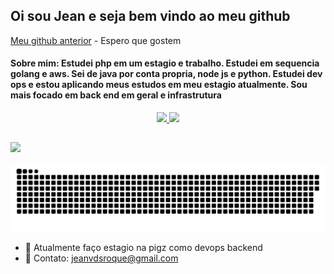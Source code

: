 ## Oi sou Jean e seja bem vindo ao meu github

[Meu github anterior](https://github.com/JeanVictor0) - Espero que gostem

#### Sobre mim: Estudei php em um estagio e trabalho. Estudei em sequencia golang e aws. Sei de java por conta propria, node js e python. Estudei dev ops e estou aplicando meus estudos em meu estagio atualmente. Sou mais focado em back end em geral e infrastrutura

<div align="center">
  <a href="https://github.com/JeanVictor0">
  <img height="150em" src="https://github-readme-stats.vercel.app/api?username=JeanV0&show_icons=true&theme=dracula&include_all_commits=true&count_private=true"/>
  <img height="150em" src="https://github-readme-stats.vercel.app/api/top-langs/?username=JeanV0&layout=compact&langs_count=7&theme=dracula"/>
</div>
 
  ##
 
<div> 
  <a href="https://www.linkedin.com/in/jean-victor-dos-santos-roque-b53b84236/" target="_blank"><img src="https://img.shields.io/badge/-LinkedIn-%230077B5?style=for-the-badge&logo=linkedin&logoColor=white" target="_blank"></a> 
 
  ![Snake animation](https://github.com/JeanV0/JeanV0/blob/output/github-contribution-grid-snake.svg)
 
</div>
 
- 🔭 Atualmente faço estagio na pigz como devops backend
- 👯 Contato: jeanvdsroque@gmail.com

